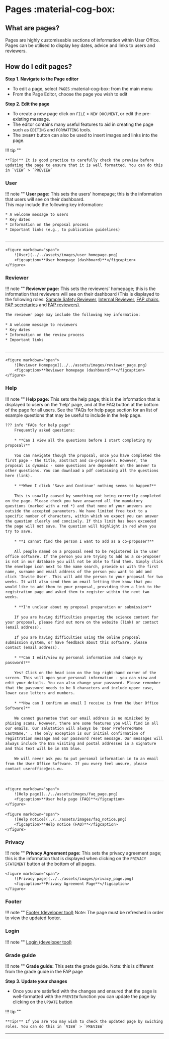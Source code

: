 # Pages :material-cog-box:

## **What are pages?**

Pages are highly customiseable sections of information within User Office. Pages can be utilised to display key dates, advice and links to users and reviewers. 

## **How do I edit pages?**

**Step 1. Navigate to the Page editor**

* To edit a page, select `PAGES` :material-cog-box: from the main menu
* From the Page Editor, choose the page you wish to edit

**Step 2. Edit the page**

* To create a new page click on `FILE` > `NEW DOCUMENT`, or edit the pre-existing message.
* The editor contains many useful features to aid in creating the page such as `EDITING` and `FORMATTING` tools.
* The `INSERT` button can also be used to insert images and links into the page.

!!! tip ""

    **Tip!** It is good practice to carefully check the preview before updating the page to ensure that it is well formatted. You can do this in `VIEW` > `PREVIEW`

### **User**

!!! note ""
    **User page:** This sets the users' homepage; this is the information that users will see on their dashboard.   
    This may include the following key information: 
    
    * A welcome message to users
    * Key dates
    * Information on the proposal process 
    * Important links (e.g., to publication guidelines)

    _____________________________________________________________________________________________________________

    <figure markdown="span">  
        ![User](../../assets/images/user_homepage.png)
        <figcaption>**User homepage (dashboard)**</figcaption>
    </figure>

### **Reviewer**

!!! note ""
    **Reviewer page:** This sets the reviewers' homepage; this is the information that reviewers will see on their dashboard (This is displayed to the following roles: [Sample Safety Reviewer](roles.md), [Internal Reviewer](roles.md), [FAP chairs](roles.md), [FAP secretaries](roles.md) and [FAP reviewers](roles.md)).

    The reviewer page may include the following key information: 

    * A welcome message to reviewers 
    * Key dates
    * Information on the review process 
    * Important links 

    _____________________________________________________________________________________________________________

    <figure markdown="span">  
        ![Reviewer Homepage](../../assets/images/reviewer_page.png)
        <figcaption>**Reviewer homepage (dashboard)**</figcaption>
    </figure>

### **Help**

!!! note ""
    **Help page:** This sets the help page; this is the information that is displayed to users on the 'help' page, and at the FAQ button at the bottom of the page for all users. See the 'FAQs for help page section for an list of example questions that may be useful to include in the help page.
    
    ??? info "FAQs for help page"
        Frequently asked questions: 

        * **Can I view all the questions before I start completing my proposal?**

        You can navigate though the proposal, once you have completed the first page - the title, abstract and co-proposers. However, the proposal is dynamic - some questions are dependent on the answer to other questions. You can download a pdf containing all the questions here (link).

        * **When I click 'Save and Continue' nothing seems to happen?**

        This is usually caused by something not being correctly completed on the page. Please check you have answered all the mandatory questions (marked with a red *) and that none of your answers are outside the accepted parameters. We have limited free text to a specific number of characters, within which we expect you can answer the question clearly and concisely. If this limit has been exceeded the page will not save. The question will highlight in red when you try to save.

        * **I cannot find the person I want to add as a co-proposer?**

        All people named on a proposal need to be registered in the user office software. If the person you are trying to add as a co-proposer is not in our database you will not be able to find them. Simply click the envelope icon next to the name search, provide us with the first name, surname and email address of the person you want to add and click 'Invite User'. This will add the person to your proposal for two weeks. It will also send them an email letting them know that you would like to add them to your proposal, providing them a link to the registration page and asked them to register within the next two weeks. 

        * **I'm unclear about my proposal preparation or submission**

        If you are having difficulties preparing the science content for your proposal, please find out more on the website (link) or contact (email address).

        If you are having difficulties using the online proposal submission system, or have feedback about this software, please contact (email address).

        * **Can I edit/view my personal information and change my password?**

        Yes! Click on the head icon on the top right-hand corner of the screen. This will open your personal information - you can view and edit your details. You can also change your password. Please remember that the password needs to be 8 characters and include upper case, lower case letters and numbers. 

        * **How can I confirm an email I receive is from the User Office Software?**

        We cannot guarentee that our email address is no mimicked by phising scams. However, there are some features you will find in all our emails. Our salutation will always be 'Dear PreferredName LastName,' . The only exception is our initial confirmation of registration message and our password reset message. Our messages will always include the ESS visiting and postal addresses in a signature and this text will be in ESS blue. 

        We will never ask you to put personal information in to an email from the User Office Software. If you every feel unsure, please contact useroffice@ess.eu.

    _____________________________________________________________________________________________________________

    <figure markdown="span">  
        ![Help page](../../assets/images/faq_page.png)
        <figcaption>**User help page (FAQ)**</figcaption>
    </figure>

    <figure markdown="span">  
        ![Help notice](../../assets/images/faq_notice.png)
        <figcaption>**Help notice (FAQ)**</figcaption>
    </figure>

### **Privacy**

!!! note ""
    **Privacy Agreement page:** This sets the privacy agreement page; this is the information that is displayed when clicking on the `PRIVACY STATEMENT` button at the bottom of all pages.

    <figure markdown="span">  
        ![Privacy page](../../assets/images/privacy_page.png)
        <figcaption>**Privacy Agreement Page**</figcaption>
    </figure>

### **Footer**

!!! note ""
    [Footer (developer tool)](developer-guide.md)
    Note: The page must be refreshed in order to view the updated footer. 

### **Login**

!!! note ""
    [Login (developer tool)](developer-guide.md)

### **Grade guide** 

!!! note ""
    **Grade guide:** This sets the grade guide. Note: this is different from the grade guide in the FAP page

**Step 3. Update your changes**

* Once you are satisfied with the changes and ensured that the page is well-formatted with the `PREVIEW` function you can update the page by clicking on the `UPDATE` button

!!! tip ""

    **Tip!** If you are You may wish to check the updated page by swiching roles. You can do this in `VIEW` > `PREVIEW`
_____________________________________________________________________________________________________________